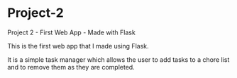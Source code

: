 # Project-2
Project 2 - First Web App - Made with Flask

This is the first web app that I made using Flask. 

It is a simple task manager which allows the user to add tasks to a chore list and to remove them as they are completed.
